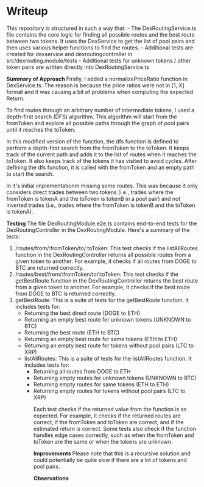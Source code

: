 <h1> Writeup </h1>
<p>
This repository is structured in such a way that:
- The DexRoutingService.ts file contains the core logic for finding all possible routes and the best route between two tokens. It uses the DexService to get the list of pool pairs and then uses various helper functions to find the routes.
- Additional tests are created for dexservice and dexroutingcontroller in src/dexrouting.module/tests
- Additional tests for unknown tokens / other token pairs are written directly into DexRoutingService.ts

<p>
<b> Summary of Approach </b>
Firstly, I added a normalizePriceRatio function in DexService.ts. The reason is because the price ratios were not in [1, X] format and it was causing a bit of problems when computing the expected Return.

To find routes through an arbitrary number of intermediate tokens, I used a depth-first search (DFS) algorithm. This algorithm will start from the fromToken and explore all possible paths through the graph of pool pairs until it reaches the toToken.

In this modified version of the function, the dfs function is defined to perform a depth-first search from the fromToken to the toToken. It keeps track of the current path and adds it to the list of routes when it reaches the toToken. It also keeps track of the tokens it has visited to avoid cycles. After defining the dfs function, it is called with the fromToken and an empty path to start the search.

In it's initial implementationm missing some routes. This was because it only considers direct trades between two tokens (i.e., trades where the fromToken is tokenA and the toToken is tokenB in a pool pair) and not inverted trades (i.e., trades where the fromToken is tokenB and the toToken is tokenA).

<p>
<b> Testing </b>
The file DexRoutingModule.e2e.ts contains end-to-end tests for the DexRoutingController in the DexRoutingModule. Here's a summary of the tests:

<ol>
<li> /routes/from/:fromToken/to/:toToken: This test checks if the listAllRoutes function in the DexRoutingController returns all possible routes from a given token to another. For example, it checks if all routes from DOGE to BTC are returned correctly. </li>
<li> /routes/best/from/:fromToken/to/:toToken: This test checks if the getBestRoute function in the DexRoutingController returns the best route from a given token to another. For example, it checks if the best route from DOGE to BTC is returned correctly. </li>

<li> getBestRoute: This is a suite of tests for the getBestRoute function. It includes tests for: 
    <ul>
    <li>Returning the best direct route (DOGE to ETH) </li>
    <li>Returning an empty best route for unknown tokens (UNKNOWN to BTC) </li>
    <li>Returning the best route (ETH to BTC) </li>
    <li>Returning an empty best route for same tokens (ETH to ETH) </li>
    <li>Returning an empty best route for tokens without pool pairs (LTC to XRP)</li>
 </li>

 <li>listAllRoutes: This is a suite of tests for the listAllRoutes function. It includes tests for:
    <ul>
    <li> Returning all routes from DOGE to ETH  </li>
    <li> Returning empty routes for unknown tokens (UNKNOWN to BTC) </li>
    <li> Returning empty routes for same tokens (ETH to ETH) </li>
    <li> Returning empty routes for tokens without pool pairs (LTC to XRP) </li>
</li>

Each test checks if the returned value from the function is as expected. For example, it checks if the returned routes are correct, if the fromToken and toToken are correct, and if the estimated return is correct. Some tests also check if the function handles edge cases correctly, such as when the fromToken and toToken are the same or when the tokens are unknown.

<p>
<b> Improvements </b>
Please note that this is a recursive solution and could potentially be quite slow if there are a lot of tokens and pool pairs.

<b> Observations </b>
